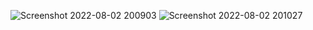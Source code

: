 ![Screenshot 2022-08-02 200903](https://user-images.githubusercontent.com/65844503/182402357-9ac15d28-41e7-4fc5-96d4-efe1de30e926.png)
![Screenshot 2022-08-02 201027](https://user-images.githubusercontent.com/65844503/182402507-000b7ee1-691e-468b-8455-4a52b8bd801b.png)
